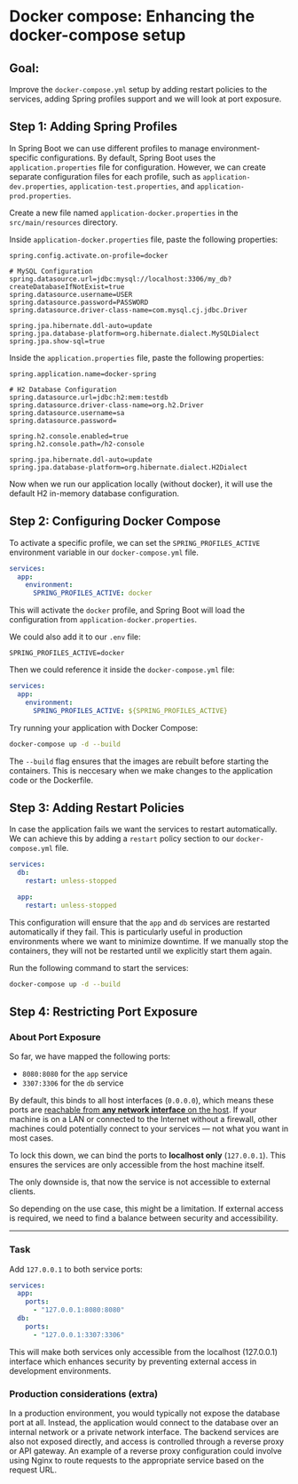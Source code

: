 # Docker compose: Enhancing the docker-compose setup

## Goal:

Improve the `docker-compose.yml` setup by adding restart policies to the services, adding Spring profiles support and we will look at port exposure.

## Step 1: Adding Spring Profiles

In Spring Boot we can use different profiles to manage environment-specific configurations. By default, Spring Boot uses the `application.properties` file for configuration. However, we can create separate configuration files for each profile, such as `application-dev.properties`, `application-test.properties`, and `application-prod.properties`.

Create a new file named `application-docker.properties` in the `src/main/resources` directory.

Inside `application-docker.properties` file, paste the following properties:
```properties
spring.config.activate.on-profile=docker

# MySQL Configuration
spring.datasource.url=jdbc:mysql://localhost:3306/my_db?createDatabaseIfNotExist=true
spring.datasource.username=USER
spring.datasource.password=PASSWORD
spring.datasource.driver-class-name=com.mysql.cj.jdbc.Driver

spring.jpa.hibernate.ddl-auto=update
spring.jpa.database-platform=org.hibernate.dialect.MySQLDialect
spring.jpa.show-sql=true
```

Inside the `application.properties` file, paste the following properties:
```properties
spring.application.name=docker-spring

# H2 Database Configuration
spring.datasource.url=jdbc:h2:mem:testdb
spring.datasource.driver-class-name=org.h2.Driver
spring.datasource.username=sa
spring.datasource.password=

spring.h2.console.enabled=true
spring.h2.console.path=/h2-console

spring.jpa.hibernate.ddl-auto=update
spring.jpa.database-platform=org.hibernate.dialect.H2Dialect
```

Now when we run our application locally (without docker), it will use the default H2 in-memory database configuration.


## Step 2: Configuring Docker Compose

To activate a specific profile, we can set the `SPRING_PROFILES_ACTIVE` environment variable in our `docker-compose.yml` file.

```yaml
services:
  app:
    environment:
      SPRING_PROFILES_ACTIVE: docker
```

This will activate the `docker` profile, and Spring Boot will load the configuration from `application-docker.properties`.

We could also add it to our `.env` file:
```env
SPRING_PROFILES_ACTIVE=docker
```

Then we could reference it inside the `docker-compose.yml` file:

```yaml
services:
  app:
    environment:
      SPRING_PROFILES_ACTIVE: ${SPRING_PROFILES_ACTIVE}
```

Try running your application with Docker Compose:
```bash
docker-compose up -d --build
```

The `--build` flag ensures that the images are rebuilt before starting the containers. This is neccesary when we make changes to the application code or the Dockerfile.

## Step 3: Adding Restart Policies

In case the application fails we want the services to restart automatically. We can achieve this by adding a `restart` policy section to our `docker-compose.yml` file.

```yaml
services:
  db:
    restart: unless-stopped

  app:
    restart: unless-stopped
```

This configuration will ensure that the `app` and `db` services are restarted automatically if they fail. This is particularly useful in production environments where we want to minimize downtime. If we manually stop the containers, they will not be restarted until we explicitly start them again.

Run the following command to start the services:
```bash
docker-compose up -d --build
```

## Step 4: Restricting Port Exposure

### About Port Exposure

So far, we have mapped the following ports:

- `8080:8080` for the `app` service  
- `3307:3306` for the `db` service  

By default, this binds to all host interfaces (`0.0.0.0`), which means these ports are [reachable from **any network interface** on the host](https://docs.docker.com/engine/network/#published-ports). If your machine is on a LAN or connected to the Internet without a firewall, other machines could potentially connect to your services — not what you want in most cases.

To lock this down, we can bind the ports to **localhost only** (`127.0.0.1`). This ensures the services are only accessible from the host machine itself.


The only downside is, that now the service is not accessible to external clients.

So depending on the use case, this might be a limitation. If external access is required, we need to find a balance between security and accessibility.

---

### Task

Add `127.0.0.1` to both service ports:

```yaml
services:
  app:
    ports:
      - "127.0.0.1:8080:8080"
  db:
    ports:
      - "127.0.0.1:3307:3306"
```

This will make both services only accessible from the localhost (127.0.0.1) interface which enhances security by preventing external access in development environments.

### Production considerations (extra)
In a production environment, you would typically not expose the database port at all. Instead, the application would connect to the database over an internal network or a private network interface. The backend services are also not exposed directly, and access is controlled through a reverse proxy or API gateway. An example of a reverse proxy configuration could involve using Nginx to route requests to the appropriate service based on the request URL.
